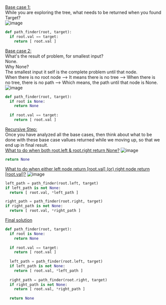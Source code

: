 <ins>Base case 1:</ins></br>
While you are exploring the tree, what needs to be returned when you found Target?</br>
![image](https://github.com/user-attachments/assets/0bbcd916-01d2-4194-9573-4a4afd89aa69)
```python
def path_finder(root, target):
  if root.val == target:
    return [ root.val ]
```
<ins>Base case 2:</ins></br>
What's the result of problem, for smallest input?</br>
None.</br> 
Why None?</br> 
The smallest input it self is the complete problem until that node.</br>
When there is no root node --> It means there is no tree --> When there is no tree, there is no path --> Which means, the path until that node is None. 
![image](https://github.com/user-attachments/assets/5292a1d6-f5a5-435b-9274-d92b089f33d5)
```python
def path_finder(root, target):
  if root is None:
    return None
  
  if root.val == target:
    return [ root.val ]
```
<ins>Recursive Step:</ins></br>
Once you have analyzed all the base cases, then think about what to be done with these base case vallues returned while we moving up, so that we end up in final result.</br>
<ins>What to do when both root.left & root.right return None?</ins>
![image](https://github.com/user-attachments/assets/8980b7b6-e811-49eb-856c-9ba06009b498)
```python
return None
```
<ins>What to do when either left node return [root.val] (or) right node return [root.val]?</ins>
![image](https://github.com/user-attachments/assets/c8238e6a-a95a-4263-9c2c-bc2585f03832)
```python
left_path = path_finder(root.left, target)
if left_path is not None:
  return [ root.val, *left_path ]

right_path = path_finder(root.right, target)
if right_path is not None:
  return [ root.val, *right_path ]
```
<ins>Final solution</ins>
```python
def path_finder(root, target):
  if root is None:
    return None
  
  if root.val == target:
    return [ root.val ]
  
  left_path = path_finder(root.left, target)
  if left_path is not None:
    return [ root.val, *left_path ]
  
  right_path = path_finder(root.right, target)
  if right_path is not None:
    return [ root.val, *right_path ]
  
  return None
```
